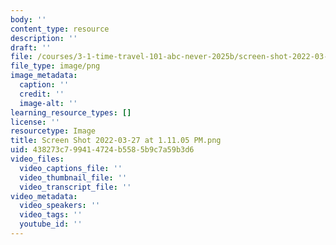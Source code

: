 ```yaml
---
body: ''
content_type: resource
description: ''
draft: ''
file: /courses/3-1-time-travel-101-abc-never-2025b/screen-shot-2022-03-27-at-11105-pm.png
file_type: image/png
image_metadata:
  caption: ''
  credit: ''
  image-alt: ''
learning_resource_types: []
license: ''
resourcetype: Image
title: Screen Shot 2022-03-27 at 1.11.05 PM.png
uid: 438273c7-9941-4724-b558-5b9c7a59b3d6
video_files:
  video_captions_file: ''
  video_thumbnail_file: ''
  video_transcript_file: ''
video_metadata:
  video_speakers: ''
  video_tags: ''
  youtube_id: ''
---
```

